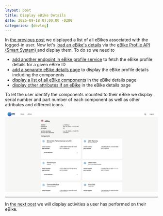 ```yaml
---
layout: post
title: Display eBike Details
date: 2025-09-18 07:00:00 -0200
categories: [devlog]
---
```


In [the previous post](https://open-ebike.github.io/devlog/2025/09/17/display-ebikes.html) we displayed a list of all eBikes associated with the logged-in user.
Now let's [load an eBike's details](https://github.com/open-ebike/open-ebike-frontend/issues/4) via the [eBike Profile API (Smart System)
](https://portal.bosch-ebike.com/data-act/app#/smart-system-bike-profile) and display them. 
To do so we need to

* [add another endpoint in eBike profile service](https://github.com/open-ebike/open-ebike-frontend/commit/4dc426fc96e65a56db9264a0e33c256e84a02816) to fetch the eBike profile details for a given eBike ID
* [add a separate eBike details page](https://github.com/open-ebike/open-ebike-frontend/commit/18b1ee2ea8f1d0fc1fd7c4daf1b1d364abf17cd3) to display the eBike profile details including the components
* [display a list of all eBike components](https://github.com/open-ebike/open-ebike-frontend/commit/b77333a744f21d2848ef058a7ae5fa6aa158c322) in the eBike details page
* [display other attributes if an eBike](https://github.com/open-ebike/open-ebike-frontend/commit/4d16addaf0a5451985ace2e0a050c0b45d8c5154) in the eBike details page

To let the user identify the components mounted to their eBike we display serial number and part number of each component as well as other attributes and different icons.

![web-app-ebike-details.png](/assets/2025-09-18/web-app-ebike-details.png)

---

In [the next post](https://open-ebike.github.io/devlog/2025/09/19/display-activities.html) we will display activities a user has performed on their eBike.